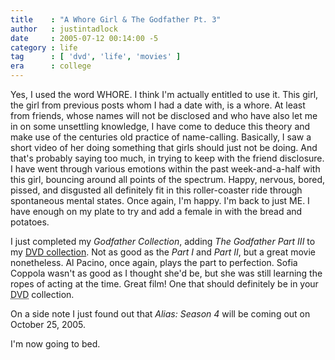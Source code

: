 ```yaml
---
title    : "A Whore Girl & The Godfather Pt. 3"
author   : justintadlock
date     : 2005-07-12 00:14:00 -5
category : life
tag      : [ 'dvd', 'life', 'movies' ]
era      : college
---
```


Yes, I used the word WHORE. I think I'm actually entitled to use it.  This girl, the girl from previous posts whom I had a date with, is a whore.  At least from friends, whose names will not be disclosed and who have also let me in on some unsettling knowledge, I have come to deduce this theory and make use of the centuries old practice  of name-calling.  Basically, I saw a short video of her doing something that girls should just not be doing.  And that's probably saying too much, in trying to keep with the friend disclosure.  I have went through various emotions within the past week-and-a-half with this girl, bouncing around all points of the spectrum.  Happy, nervous, bored, pissed, and disgusted all definitely fit in this roller-coaster ride through spontaneous mental states.  Once again, I'm happy.  I'm back to just ME.  I have enough on my plate to try and add a female in with the bread and potatoes.

I just completed my <em> Godfather Collection</em>, adding <em> The Godfather Part III</em> to my <a href="/movies"> DVD collection</a>.  Not as good as the <em> Part I</em> and <em> Part II</em>, but a great movie nonetheless.  Al Pacino, once again, plays the part to perfection.  Sofia Coppola wasn't as good as I thought she'd be, but she was still learning the ropes of acting at the time.  Great film!  One that should definitely be in your <acronym title="Digital Video Disc"> DVD</acronym> collection.

On a side note I just found out that <em> Alias: Season 4</em> will be coming out on October 25, 2005.

I'm now going to bed.
